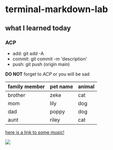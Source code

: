 # terminal-markdown-lab

## what I learned today

### ACP
* add: git add -A
* commit: git commit -m 'description'
* push: git push (origin main)

**DO NOT** forget to _ACP_ or you will be sad 

family member |pet name|animal
---|---|---
brother | zeke | cat
mom | lily | dog
dad | poppy | dog
aunt |riley | cat

[here is a link to some music!](https://www.wfmu.org/playlists/IK)

![](https://hips.hearstapps.com/hmg-prod.s3.amazonaws.com/images/close-up-of-cat-wearing-sunglasses-while-sitting-royalty-free-image-1571755145.jpg?crop=0.670xw:1.00xh;0.147xw,0&resize=980:*)